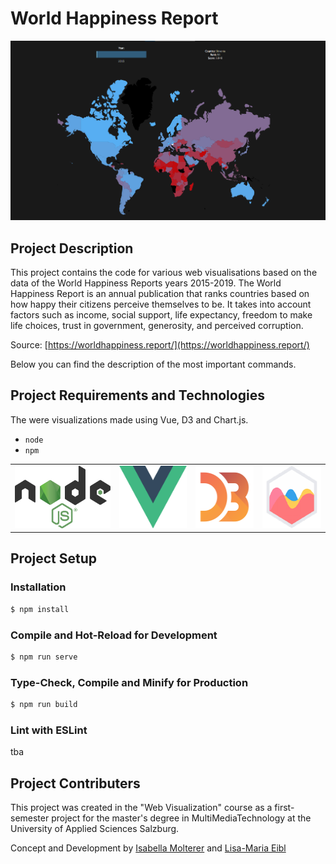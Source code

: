 # World Happiness Report

![whr_map.png](docs/whr_map.png)




## Project Description

This project contains the code for various web visualisations based on the data of the World Happiness Reports years 2015-2019.
The World Happiness Report is an annual publication that ranks countries based on how happy their citizens perceive themselves to be. It takes into account factors such as income, social support, life expectancy, freedom to make life choices, trust in government, generosity, and perceived corruption.

Source: [https://worldhappiness.report/](https://worldhappiness.report/)

Below you can find the description of the most important commands.



## Project Requirements and Technologies

The were visualizations made using Vue, D3 and Chart.js.

* `node`
* `npm`

<table>
  <tr>
    <td style="border:none;"><img src='docs/nodejs.png' height='100'></td>
    <td style="border:none;"><img src='docs/vuejs.png' height='100'></td>
    <td style="border:none;"><img src='docs/d3.png' height='100'></td>
    <td style="border:none;"><img src='docs/chartjs.png' height='100'></td>
  </tr>
 </table>
 
 

## Project Setup

### Installation
```sh
$ npm install
```

### Compile and Hot-Reload for Development
```sh
$ npm run serve
```

### Type-Check, Compile and Minify for Production
```sh
$ npm run build
```

### Lint with ESLint
tba



## Project Contributers

This project was created in the "Web Visualization" course as a first-semester project for the master's degree in MultiMediaTechnology at the University of Applied Sciences Salzburg.

Concept and Development by [Isabella Molterer](https://github.com/isabella-molterer) and [Lisa-Maria Eibl](https://github.com/LisaEibl)
